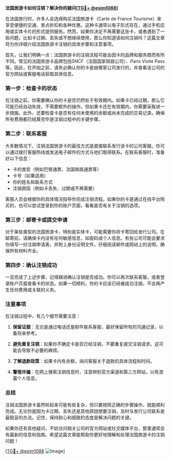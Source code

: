 **法国旅游卡如何注销？解决你的疑问[[TG💪+ @esim1088](https://t.me/s/esim1088)]**

在法国旅行时，许多人会选择购买法国旅游卡（Carte de France Tourisme）来享受便捷的交通、景点折扣和各种优惠。这种卡通常以电子形式存在，通过手机应用或实体卡片的形式提供服务。然而，如果你决定不再需要这张卡，或者遇到了一些问题，比如卡过期、丢失或不想继续使用，那么你知道该如何注销吗？这篇文章将为你详细介绍法国旅游卡注销的具体步骤和注意事项。

首先，让我们明确一点：法国旅游卡的注销流程可能会因卡的品牌和服务商而有所不同。常见的法国旅游卡品牌包括SNCF（法国国家铁路公司）、Paris Visite Pass等。因此，在开始之前，请务必确认你的卡是由哪家公司发行的，并查看该公司的官方网站或客服电话获取具体信息。

### **第一步：检查卡的状态**

在注销之前，你需要确认你的卡是否仍然处于有效期内。如果卡已经过期，那么它可能已经自动失效，不需要额外的操作。但如果卡还在有效期内，你需要采取进一步措施。此外，还要检查卡是否有任何未使用的余额或尚未完成的交易记录。确保所有费用都已结算完毕是注销过程中的关键步骤。

### **第二步：联系客服**

大多数情况下，注销法国旅游卡的最佳方式是直接联系发行该卡的公司客服。你可以通过拨打客服热线或发送电子邮件的方式与他们取得联系。在联系客服时，准备好以下信息：

- 卡的类型（例如巴黎通票、法国铁路通票等）
- 卡号（如果适用）
- 你的姓名和联系方式
- 注销原因（例如卡丢失、过期或不再需要）

客服人员会根据你的具体情况指导你完成注销流程。如果你的卡是通过在线平台购买的，也可以尝试登录到你的账户页面，看看是否有关于注销的选项。

### **第三步：邮寄卡或提交申请**

对于某些类型的法国旅游卡，特别是实体卡，可能需要你将卡寄回给发行公司。在邮寄前，请确保卡内没有任何敏感信息，如密码或个人信息。有些公司可能会要求你填写一份注销申请表，并附上身份证明文件。仔细阅读邮件或网站上的说明，确保所有材料齐全。

### **第四步：确认注销成功**

一旦完成了上述步骤，记得跟进确认注销是否成功。你可以再次联系客服，或者登录账户页面查看卡的状态。如果一切顺利，你的卡应该已经被成功注销，不会再产生任何费用或关联的义务。

### **注意事项**

在注销过程中，有几个细节需要注意：

1. **保留证据**：无论是通过电话还是邮件联系客服，最好保留所有的沟通记录，以备将来参考。
   
2. **避免重复注销**：如果你不确定卡是否已经注销，不要重复提交注销请求。这可能会导致不必要的麻烦。

3. **了解退款政策**：如果卡内有余额，询问客服关于退款的具体流程和时间。

4. **警惕诈骗**：在网上搜索注销信息时，注意辨别官方渠道和第三方网站，以免泄露个人信息。

### **总结**

注销法国旅游卡虽然听起来可能有些复杂，但只要按照正确的步骤操作，就能顺利完成。无论你是因为卡过期、丢失还是其他原因想要注销，及时与发行公司联系是最稳妥的办法。记住，保持耐心和细致的态度是解决问题的关键。

如果你还有其他疑问，不妨访问相关公司的官方网站或社交媒体平台，那里通常会有最新的信息和指南。希望这篇文章能帮助你更好地理解和处理法国旅游卡的注销问题！

[[TG💪+ @esim1088](https://t.me/s/esim1088) ![Image](https://i.postimg.cc/4NQfJmqS/Snipaste-2025-05-13-00-14-12.png)]